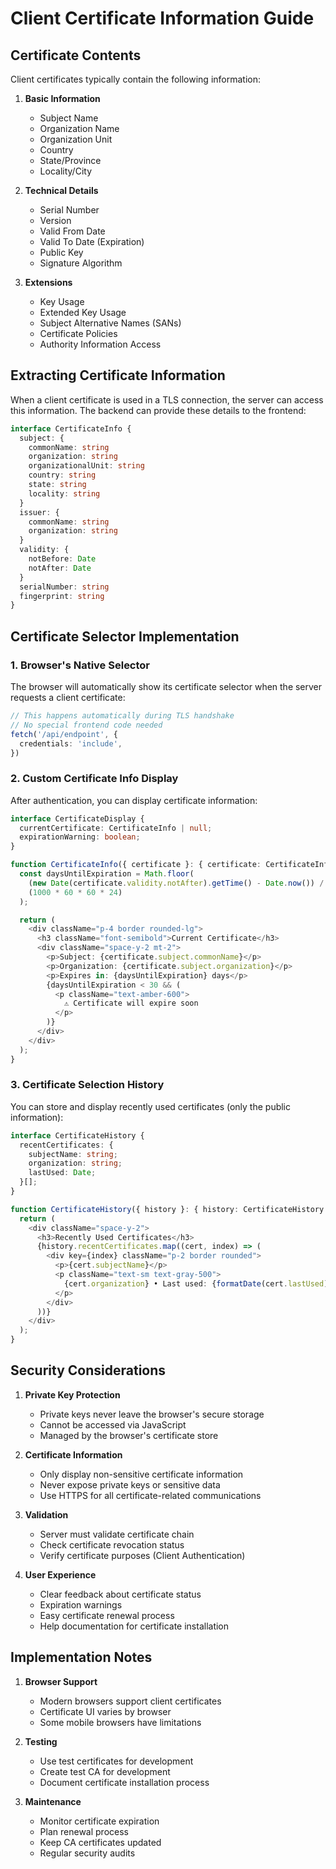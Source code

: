 # Client Certificate Information Guide

## Certificate Contents

Client certificates typically contain the following information:

1. **Basic Information**

   - Subject Name
   - Organization Name
   - Organization Unit
   - Country
   - State/Province
   - Locality/City

2. **Technical Details**

   - Serial Number
   - Version
   - Valid From Date
   - Valid To Date (Expiration)
   - Public Key
   - Signature Algorithm

3. **Extensions**
   - Key Usage
   - Extended Key Usage
   - Subject Alternative Names (SANs)
   - Certificate Policies
   - Authority Information Access

## Extracting Certificate Information

When a client certificate is used in a TLS connection, the server can access this information. The backend can provide these details to the frontend:

```typescript
interface CertificateInfo {
  subject: {
    commonName: string
    organization: string
    organizationalUnit: string
    country: string
    state: string
    locality: string
  }
  issuer: {
    commonName: string
    organization: string
  }
  validity: {
    notBefore: Date
    notAfter: Date
  }
  serialNumber: string
  fingerprint: string
}
```

## Certificate Selector Implementation

### 1. Browser's Native Selector

The browser will automatically show its certificate selector when the server requests a client certificate:

```typescript
// This happens automatically during TLS handshake
// No special frontend code needed
fetch('/api/endpoint', {
  credentials: 'include',
})
```

### 2. Custom Certificate Info Display

After authentication, you can display certificate information:

```typescript
interface CertificateDisplay {
  currentCertificate: CertificateInfo | null;
  expirationWarning: boolean;
}

function CertificateInfo({ certificate }: { certificate: CertificateInfo }) {
  const daysUntilExpiration = Math.floor(
    (new Date(certificate.validity.notAfter).getTime() - Date.now()) /
    (1000 * 60 * 60 * 24)
  );

  return (
    <div className="p-4 border rounded-lg">
      <h3 className="font-semibold">Current Certificate</h3>
      <div className="space-y-2 mt-2">
        <p>Subject: {certificate.subject.commonName}</p>
        <p>Organization: {certificate.subject.organization}</p>
        <p>Expires in: {daysUntilExpiration} days</p>
        {daysUntilExpiration < 30 && (
          <p className="text-amber-600">
            ⚠️ Certificate will expire soon
          </p>
        )}
      </div>
    </div>
  );
}
```

### 3. Certificate Selection History

You can store and display recently used certificates (only the public information):

```typescript
interface CertificateHistory {
  recentCertificates: {
    subjectName: string;
    organization: string;
    lastUsed: Date;
  }[];
}

function CertificateHistory({ history }: { history: CertificateHistory }) {
  return (
    <div className="space-y-2">
      <h3>Recently Used Certificates</h3>
      {history.recentCertificates.map((cert, index) => (
        <div key={index} className="p-2 border rounded">
          <p>{cert.subjectName}</p>
          <p className="text-sm text-gray-500">
            {cert.organization} • Last used: {formatDate(cert.lastUsed)}
          </p>
        </div>
      ))}
    </div>
  );
}
```

## Security Considerations

1. **Private Key Protection**

   - Private keys never leave the browser's secure storage
   - Cannot be accessed via JavaScript
   - Managed by the browser's certificate store

2. **Certificate Information**

   - Only display non-sensitive certificate information
   - Never expose private keys or sensitive data
   - Use HTTPS for all certificate-related communications

3. **Validation**

   - Server must validate certificate chain
   - Check certificate revocation status
   - Verify certificate purposes (Client Authentication)

4. **User Experience**
   - Clear feedback about certificate status
   - Expiration warnings
   - Easy certificate renewal process
   - Help documentation for certificate installation

## Implementation Notes

1. **Browser Support**

   - Modern browsers support client certificates
   - Certificate UI varies by browser
   - Some mobile browsers have limitations

2. **Testing**

   - Use test certificates for development
   - Create test CA for development
   - Document certificate installation process

3. **Maintenance**
   - Monitor certificate expiration
   - Plan renewal process
   - Keep CA certificates updated
   - Regular security audits
